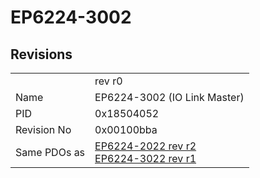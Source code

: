 # EP6224-3002

## Revisions
<table>
<tr>
<td></td>
<td>rev r0</td>
</tr>
<tr>
<td>Name</td>
<td>EP6224-3002 (IO Link Master)</td>
</tr>
<tr>
<td>PID</td>
<td>0x18504052</td>
</tr>
<tr>
<td>Revision No</td>
<td>0x00100bba</td>
</tr>
<tr>
<td>Same PDOs as</td>
<td><a href="EP6224-2022.md">EP6224-2022 rev r2</a><br/><a href="EP6224-3022.md">EP6224-3022 rev r1</a></td>
</tr>
</table>

